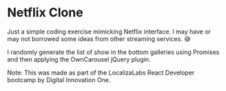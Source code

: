 # Netflix Clone
Just a simple coding exercise mimicking Netflix interface. I may have or may not borrowed some ideas from other streaming services. 😅

I randomly generate the list of show in the bottom galleries using Promises and then applying the OwnCarousel jQuery plugin.

Note: This was made as part of the LocalizaLabs React Developer bootcamp by Digital Innovation One.
